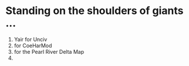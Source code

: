 # Standing on the shoulders of giants ...

1. Yair for Unciv
2. []() for CoeHarMod
3. []() for the Pearl River Delta Map
4. 
